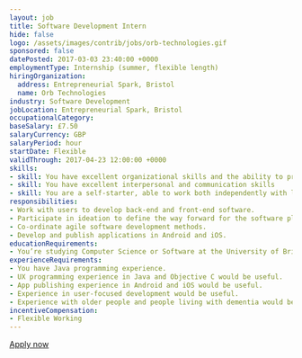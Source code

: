 ```yaml
---
layout: job
title: Software Development Intern
hide: false
logo: /assets/images/contrib/jobs/orb-technologies.gif
sponsored: false
datePosted: 2017-03-03 23:40:00 +0000
employmentType: Internship (summer, flexible length)
hiringOrganization:
  address: Entrepreneurial Spark, Bristol
  name: Orb Technologies
industry: Software Development
jobLocation: Entrepreneurial Spark, Bristol
occupationalCategory:
baseSalary: £7.50
salaryCurrency: GBP
salaryPeriod: hour
startDate: Flexible
validThrough: 2017-04-23 12:00:00 +0000
skills:
- skill: You have excellent organizational skills and the ability to prioritize in a changing environment.
- skill: You have excellent interpersonal and communication skills
- skill: You are a self-starter, able to work both independently with limited guidance, and as part of a team.
responsibilities:
- Work with users to develop back-end and front-end software.
- Participate in ideation to define the way forward for the software platform.
- Co-ordinate agile software development methods.
- Develop and publish applications in Android and iOS.
educationRequirements:
- You’re studying Computer Science or Software at the University of Bristol.
experienceRequirements:
- You have Java programming experience.
- UX programming experience in Java and Objective C would be useful.
- App publishing experience in Android and iOS would be useful.
- Experience in user-focused development would be useful.
- Experience with older people and people living with dementia would be useful.
incentiveCompensation:
- Flexible Working
---
```


[Apply now](mailto:william.tulloch@orbtechnologies.co.uk)
